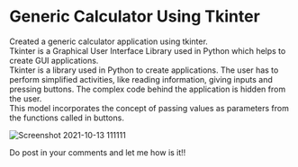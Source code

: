 # Generic Calculator Using Tkinter

Created a generic calculator application using tkinter.
<br>
Tkinter is a Graphical User Interface Library used in Python which helps to create GUI applications.
<br>
Tkinter is a library used in Python to create applications. The user has to perform simplified activities, like reading information, giving inputs and pressing buttons. The complex code behind the application is hidden from the user.
<br>
This model incorporates the concept of passing values as parameters from the functions called in buttons.
<br>

![Screenshot 2021-10-13 111111](https://user-images.githubusercontent.com/70309990/137074142-fab4ac38-dab7-4e27-8df8-f260b3451e6f.png)

Do post in your comments and let me how is it!!
